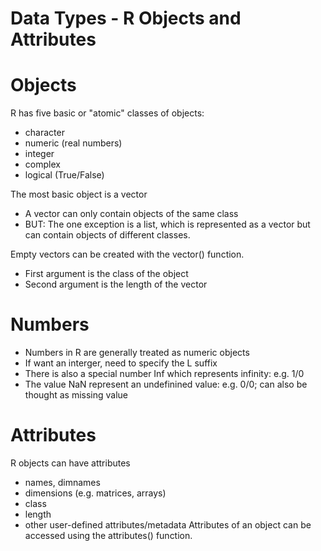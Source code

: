 # Data Types - R Objects and Attributes

# Objects
R has five basic or "atomic" classes of objects:
- character
- numeric (real numbers)
- integer
- complex
- logical (True/False)

The most basic object is a vector
- A vector can only contain objects of the same class
- BUT: The one exception is a list, which is represented as a vector but can contain objects of different classes.

Empty vectors can be created with the vector() function.
- First argument is the class of the object
- Second argument is the length of the vector

# Numbers
- Numbers in R are generally treated as numeric objects
- If want an interger, need to specify the L suffix
- There is also a special number Inf which represents infinity: e.g. 1/0
- The value NaN represent an undefinined value: e.g. 0/0; can also be thought as missing value

# Attributes
R objects can have attributes
- names, dimnames
- dimensions (e.g. matrices, arrays)
- class
- length
- other user-defined attributes/metadata
Attributes of an object can be accessed using the attributes() function.



